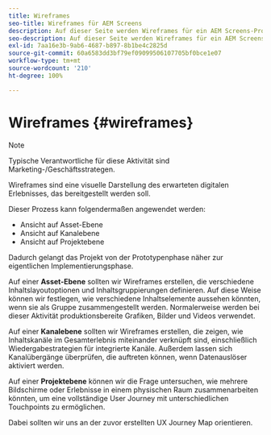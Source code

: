 ```yaml
---
title: Wireframes
seo-title: Wireframes für AEM Screens
description: Auf dieser Seite werden Wireframes für ein AEM Screens-Projekt beschrieben.
seo-description: Auf dieser Seite werden Wireframes für ein AEM Screens-Projekt beschrieben.
exl-id: 7aa16e3b-9ab6-4687-b897-8b1be4c2825d
source-git-commit: 60a6583dd3bf79ef09099506107705bf0bce1e07
workflow-type: tm+mt
source-wordcount: '210'
ht-degree: 100%

---
```


# Wireframes {#wireframes}

>[!NOTE]
>Typische Verantwortliche für diese Aktivität sind Marketing-/Geschäftsstrategen.

Wireframes sind eine visuelle Darstellung des erwarteten digitalen Erlebnisses, das bereitgestellt werden soll.

Dieser Prozess kann folgendermaßen angewendet werden:

* Ansicht auf Asset-Ebene
* Ansicht auf Kanalebene
* Ansicht auf Projektebene

Dadurch gelangt das Projekt von der Prototypenphase näher zur eigentlichen Implementierungsphase.

Auf einer **Asset-Ebene** sollten wir Wireframes erstellen, die verschiedene Inhaltslayoutoptionen und Inhaltsgruppierungen definieren. Auf diese Weise können wir festlegen, wie verschiedene Inhaltselemente aussehen könnten, wenn sie als Gruppe zusammengestellt werden.
Normalerweise werden bei dieser Aktivität produktionsbereite Grafiken, Bilder und Videos verwendet.

Auf einer **Kanalebene** sollten wir Wireframes erstellen, die zeigen, wie Inhaltskanäle im Gesamterlebnis miteinander verknüpft sind, einschließlich Wiedergabestrategien für integrierte Kanäle. Außerdem lassen sich Kanalübergänge überprüfen, die auftreten können, wenn Datenauslöser aktiviert werden.

Auf einer **Projektebene** können wir die Frage untersuchen, wie mehrere Bildschirme oder Erlebnisse in einem physischen Raum zusammenarbeiten könnten, um eine vollständige User Journey mit unterschiedlichen Touchpoints zu ermöglichen.

Dabei sollten wir uns an der zuvor erstellten UX Journey Map orientieren.
